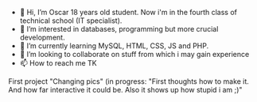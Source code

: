 - 👋 Hi, I’m Oscar 18 years old student. Now i'm in the fourth class of technical school (IT specialist). 
- 👀 I’m interested in databases, programming but more crucial development.
- 🌱 I’m currently learning MySQL, HTML, CSS, JS and PHP. 
- 💞️ I’m looking to collaborate on stuff from which i may gain experience
- 📫 How to reach me TK

First project "Changing pics" (in progress: "First thoughts how to make it. And how far interactive it could be. Also it shows up how stupid i am ;)"
<!---
OskarsProjects/OskarsProjects is a ✨ special ✨ repository because its `README.md` (this file) appears on your GitHub profile.
You can click the Preview link to take a look at your changes.
--->
